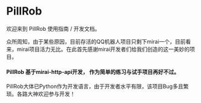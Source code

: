 # PillRob

欢迎来到 PillRob 使用指南 / 开发文档。

众所周知，由于某些原因，目前存活的QQ机器人项目只剩下mirai一个，目前看来，mirai项目活力无比。在此首先感谢mirai开发者们给我们创造的这一美妙的项目。

#### PillRob 基于mirai-http-api开发， 作为简单的练习与试手项目再好不过。

PillRob大体已Python作为开发语言，由于开发者水平有限，该项目Bug多且繁琐。各路大神欢迎参与开发！





